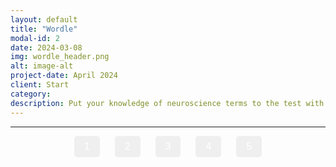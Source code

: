 ```yaml
---
layout: default
title: "Wordle"
modal-id: 2
date: 2024-03-08
img: wordle_header.png
alt: image-alt
project-date: April 2024
client: Start 
category: 
description: Put your knowledge of neuroscience terms to the test with five interactive Wordle games!
---
```



<!-- Optional visual separator between description and quiz -->
<hr class="wordle-quiz-separator">

<div class="wordle-quiz-container">
  <!-- Quiz Menu -->
  <div class="wordle-quiz-menu" style="text-align: center; margin-bottom: 20px;">
    <button onclick="showQuestion(1)" class="wordle-quiz-menu-button">1</button>
    <button onclick="showQuestion(2)" class="wordle-quiz-menu-button">2</button>
    <button onclick="showQuestion(3)" class="wordle-quiz-menu-button">3</button>
    <button onclick="showQuestion(4)" class="wordle-quiz-menu-button">4</button>
    <button onclick="showQuestion(5)" class="wordle-quiz-menu-button">5</button>
  </div>
  
  <!-- insula -->
  <div class="wordle-quiz-question" id="question-1" style="display: none;">
   <iframe src="https://mywordle.strivemath.com/?word=ebjxwe" width="100%" height="600px" style="border: none;"></iframe>

  </div>
  
  <!-- cortical -->
  <div class="wordle-quiz-question" id="question-2" style="display: none;"> 
    <iframe src="https://mywordle.strivemath.com/?word=yciwtgwz" width="100%" height="600px" style="border: none;"></iframe>

  </div>
  
  <!-- basal -->
  <div class="wordle-quiz-question" id="question-3" style="display: none;">
    <iframe src="https://mywordle.strivemath.com/?word=xojdw" width="100%" height="600px" style="border: none;"></iframe>

  </div>
  
  <!-- brain -->
  <div class="wordle-quiz-question" id="question-4" style="display: none;">
    <iframe src="https://mywordle.strivemath.com/?word=xfrly" width="100%" height="600px" style="border: none;"></iframe>

  </div>
  
  <!-- think -->
  <div class="wordle-quiz-question" id="question-5" style="display: none;">
    <iframe src="https://mywordle.strivemath.com/?word=pvzqv" width="100%" height="600px" style="border: none;"></iframe>

  </div>

<style>
/* General styles for the quiz interface */
.statement {
  font-size: 20px;
  margin-bottom: 20px;
}
.button-group {
  margin-bottom: 20px;
}
button {
  font-size: 16px;
  padding: 8px 16px;
  margin: 0 10px;
  cursor: pointer;
  border: none;
  color: white;
  border-radius: 5px;
}
.real-btn { background-color: #4CAF50; }
.not-real-btn { background-color: #f44336; }
.confirm-btn { background-color: #008CBA; margin-top: 20px; }
.answer {
  font-size: 16px;
  display: none;
  margin-top: 20px;
  padding: 15px;
  border-radius: 8px;
  background-color: #e0f7fa;
  max-width: 700px;
  margin-left: auto;
  margin-right: auto;
}

/* Quiz container and menu styling */
.quiz-container {
  border: 1px solid #ddd;
  padding: 20px;
  border-radius: 8px;
  max-width: 800px;
  margin: 20px auto;
}
.quiz-menu {
  margin-bottom: 20px;
}
.quiz-menu-button {
  font-size: 16px;
  padding: 6px 12px;
  margin: 0 5px;
  cursor: pointer;
  border: 1px solid #008CBA;
  background-color: #008CBA;
  color: white;
  border-radius: 4px;
  transition: background-color 0.3s;
}
.quiz-menu-button:hover {
  background-color: #006494;
}
.quiz-menu-button.active {
  background-color: #006494;
}

/* Optional separator style */
.quiz-separator {
  margin: 40px auto;
  max-width: 800px;
  border: none;
  border-top: 2px solid #ddd;
}
</style>

<script>
// Object to store user's choices for each question
let userChoices = {};

// Function to show a specific question and update the menu's active state
function showQuestion(q) {
  // Hide all quiz questions
  const questions = document.querySelectorAll('.quiz-question');
  questions.forEach(function(qEl) {
    qEl.style.display = 'none';
  });
  document.getElementById('question-' + q).style.display = 'block';
  
  // Update menu button active state
  const menuButtons = document.querySelectorAll('.quiz-menu-button');
  menuButtons.forEach(function(btn) {
    btn.classList.remove('active');
  });
  // Activate the current question's button (assumes buttons are in order)
  document.querySelector('.quiz-menu-button:nth-child(' + q + ')').classList.add('active');
}

// Function to register a user's choice for a given question
function selectChoice(choice, questionNum, event) {
  userChoices[questionNum] = choice;
  // Reset opacity for all buttons in this question's button group
  const parent = event.target.closest('.button-group');
  const buttons = parent.querySelectorAll('button');
  buttons.forEach(function(btn) {
    btn.style.opacity = '0.6';
  });
  event.target.style.opacity = '1';
}

// Function to confirm a user's choice and show the answer
function confirmChoice(questionNum) {
  if (userChoices[questionNum]) {
    document.getElementById('answer-' + questionNum).style.display = 'block';
  } else {
    alert("Please select an option first.");
  }
}

// Initialize by showing question 1
document.addEventListener("DOMContentLoaded", function() {
  showQuestion(1);
});
</script>
  <!-- Your new embedded content section -->

